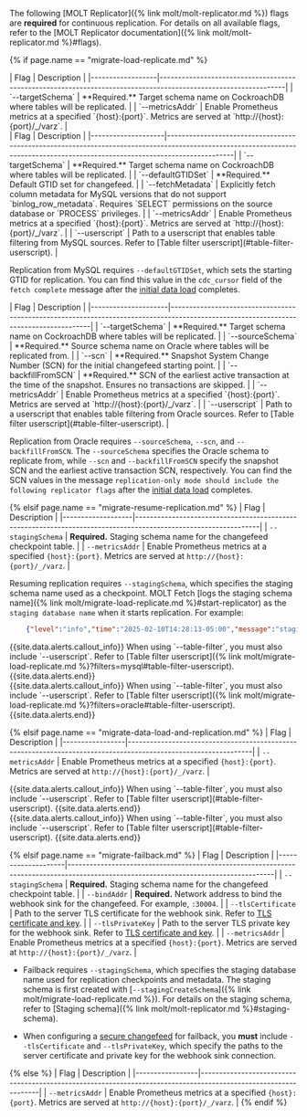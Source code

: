 The following [MOLT Replicator]({% link molt/molt-replicator.md %}) flags are **required** for continuous replication. For details on all available flags, refer to the [MOLT Replicator documentation]({% link molt/molt-replicator.md %}#flags).

{% if page.name == "migrate-load-replicate.md" %}
<section class="filter-content" markdown="1" data-scope="postgres">
|       Flag       |                                                  Description                                                   |
|------------------|----------------------------------------------------------------------------------------------------------------|
| `--targetSchema` | **Required.** Target schema name on CockroachDB where tables will be replicated.                               |
| `--metricsAddr`  | Enable Prometheus metrics at a specified `{host}:{port}`. Metrics are served at `http://{host}:{port}/_/varz`. |
</section>

<section class="filter-content" markdown="1" data-scope="mysql">
|        Flag        |                                                                                 Description                                                                                  |
|--------------------|------------------------------------------------------------------------------------------------------------------------------------------------------------------------------|
| `--targetSchema`   | **Required.** Target schema name on CockroachDB where tables will be replicated.                                                                                             |
| `--defaultGTIDSet` | **Required.** Default GTID set for changefeed.                                                                                                                               |
| `--fetchMetadata`  | Explicitly fetch column metadata for MySQL versions that do not support `binlog_row_metadata`. Requires `SELECT` permissions on the source database or `PROCESS` privileges. |
| `--metricsAddr`    | Enable Prometheus metrics at a specified `{host}:{port}`. Metrics are served at `http://{host}:{port}/_/varz`.                                                               |
| `--userscript`     | Path to a userscript that enables table filtering from MySQL sources. Refer to [Table filter userscript](#table-filter-userscript).                                          |

Replication from MySQL requires `--defaultGTIDSet`, which sets the starting GTID for replication. You can find this value in the `cdc_cursor` field of the `fetch complete` message after the [initial data load](#start-fetch) completes.
</section>

<section class="filter-content" markdown="1" data-scope="oracle">
|         Flag        |                                                             Description                                                              |
|---------------------|--------------------------------------------------------------------------------------------------------------------------------------|
| `--targetSchema`    | **Required.** Target schema name on CockroachDB where tables will be replicated.                                                     |
| `--sourceSchema`    | **Required.** Source schema name on Oracle where tables will be replicated from.                                                     |
| `--scn`             | **Required.** Snapshot System Change Number (SCN) for the initial changefeed starting point.                                         |
| `--backfillFromSCN` | **Required.** SCN of the earliest active transaction at the time of the snapshot. Ensures no transactions are skipped.               |
| `--metricsAddr`     | Enable Prometheus metrics at a specified `{host}:{port}`. Metrics are served at `http://{host}:{port}/_/varz`.                       |
| `--userscript`      | Path to a userscript that enables table filtering from Oracle sources. Refer to [Table filter userscript](#table-filter-userscript). |

Replication from Oracle requires `--sourceSchema`, `--scn`, and `--backfillFromSCN`. The `--sourceSchema` specifies the Oracle schema to replicate from, while `--scn` and `--backfillFromSCN` specify the snapshot SCN and the earliest active transaction SCN, respectively. You can find the SCN values in the message `replication-only mode should include the following replicator flags` after the [initial data load](#start-fetch) completes.
</section>

{% elsif page.name == "migrate-resume-replication.md" %}
|        Flag       |                                                  Description                                                   |
|-------------------|----------------------------------------------------------------------------------------------------------------|
| `--stagingSchema` | **Required.** Staging schema name for the changefeed checkpoint table.                                         |
| `--metricsAddr`   | Enable Prometheus metrics at a specified `{host}:{port}`. Metrics are served at `http://{host}:{port}/_/varz`. |

Resuming replication requires `--stagingSchema`, which specifies the staging schema name used as a checkpoint. MOLT Fetch [logs the staging schema name]({% link molt/migrate-load-replicate.md %}#start-replicator) as the `staging database name` when it starts replication. For example:

~~~ json
	{"level":"info","time":"2025-02-10T14:28:13-05:00","message":"staging database name: _replicator_1749699789613149000"}
~~~

<section class="filter-content" markdown="1" data-scope="mysql">
{{site.data.alerts.callout_info}}
When using `--table-filter`, you must also include `--userscript`. Refer to [Table filter userscript]({% link molt/migrate-load-replicate.md %}?filters=mysql#table-filter-userscript).
{{site.data.alerts.end}}
</section>

<section class="filter-content" markdown="1" data-scope="oracle">
{{site.data.alerts.callout_info}}
When using `--table-filter`, you must also include `--userscript`. Refer to [Table filter userscript]({% link molt/migrate-load-replicate.md %}?filters=oracle#table-filter-userscript).
{{site.data.alerts.end}}
</section>

{% elsif page.name == "migrate-data-load-and-replication.md" %}
|       Flag      |                                                  Description                                                   |
|-----------------|----------------------------------------------------------------------------------------------------------------|
| `--metricsAddr` | Enable Prometheus metrics at a specified `{host}:{port}`. Metrics are served at `http://{host}:{port}/_/varz`. |

<section class="filter-content" markdown="1" data-scope="mysql">
{{site.data.alerts.callout_info}}
When using `--table-filter`, you must also include `--userscript`. Refer to [Table filter userscript](#table-filter-userscript).
{{site.data.alerts.end}}
</section>

<section class="filter-content" markdown="1" data-scope="oracle">
{{site.data.alerts.callout_info}}
When using `--table-filter`, you must also include `--userscript`. Refer to [Table filter userscript](#table-filter-userscript).
{{site.data.alerts.end}}
</section>

{% elsif page.name == "migrate-failback.md" %}
|        Flag        |                                                             Description                                                              |
|--------------------|--------------------------------------------------------------------------------------------------------------------------------------|
| `--stagingSchema`  | **Required.** Staging schema name for the changefeed checkpoint table.                                                               |
| `--bindAddr`       | **Required.** Network address to bind the webhook sink for the changefeed. For example, `:30004`.                                    |
| `--tlsCertificate` | Path to the server TLS certificate for the webhook sink. Refer to [TLS certificate and key](#tls-certificate-and-key). |
| `--tlsPrivateKey`  | Path to the server TLS private key for the webhook sink. Refer to [TLS certificate and key](#tls-certificate-and-key). |
| `--metricsAddr`    | Enable Prometheus metrics at a specified `{host}:{port}`. Metrics are served at `http://{host}:{port}/_/varz`.                       |

- Failback requires `--stagingSchema`, which specifies the staging database name used for replication checkpoints and metadata. The staging schema is first created with [`--stagingCreateSchema`]({% link molt/migrate-load-replicate.md %}). For details on the staging schema, refer to [Staging schema]({% link molt/molt-replicator.md %}#staging-schema).

- When configuring a [secure changefeed](#tls-certificate-and-key) for failback, you **must** include `--tlsCertificate` and `--tlsPrivateKey`, which specify the paths to the server certificate and private key for the webhook sink connection.

{% else %}
|       Flag      |                                                  Description                                                   |
|-----------------|----------------------------------------------------------------------------------------------------------------|
| `--metricsAddr` | Enable Prometheus metrics at a specified `{host}:{port}`. Metrics are served at `http://{host}:{port}/_/varz`. |
{% endif %}